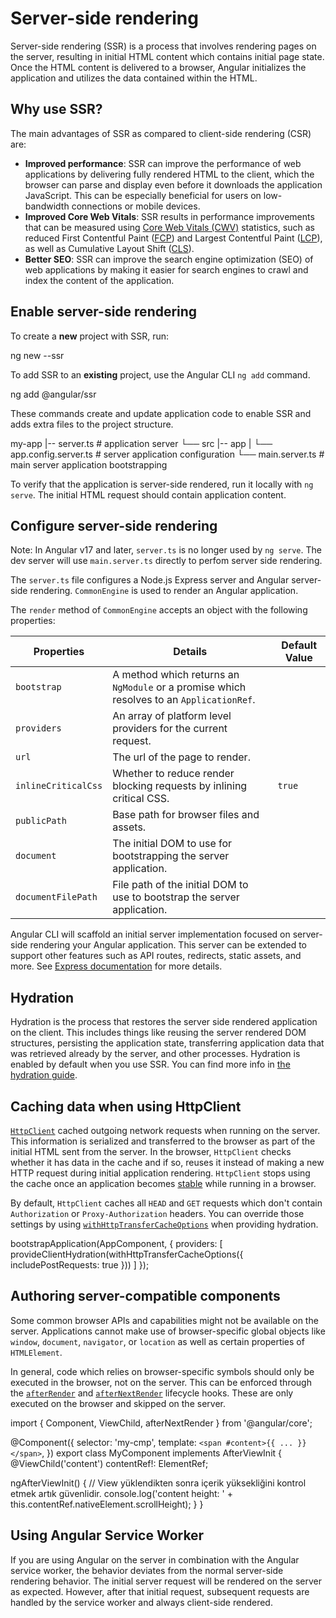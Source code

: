 # Server-side rendering

Server-side rendering (SSR) is a process that involves rendering pages on the server, resulting in initial HTML content which contains initial page state. Once the HTML content is delivered to a browser, Angular initializes the application and utilizes the data contained within the HTML.

## Why use SSR?

The main advantages of SSR as compared to client-side rendering (CSR) are:

- **Improved performance**: SSR can improve the performance of web applications by delivering fully rendered HTML to the client, which the browser can parse and display even before it downloads the application JavaScript. This can be especially beneficial for users on low-bandwidth connections or mobile devices.
- **Improved Core Web Vitals**: SSR results in performance improvements that can be measured using [Core Web Vitals (CWV)](https://web.dev/learn-core-web-vitals/) statistics, such as reduced First Contentful Paint ([FCP](https://developer.chrome.com/en/docs/lighthouse/performance/first-contentful-paint/)) and Largest Contentful Paint ([LCP](https://web.dev/lcp/)), as well as Cumulative Layout Shift ([CLS](https://web.dev/cls/)).
- **Better SEO**: SSR can improve the search engine optimization (SEO) of web applications by making it easier for search engines to crawl and index the content of the application.

## Enable server-side rendering

To create a **new** project with SSR, run:

<docs-code language="shell">

ng new --ssr

</docs-code>

To add SSR to an **existing** project, use the Angular CLI `ng add` command.

<docs-code language="shell">

ng add @angular/ssr

</docs-code>

These commands create and update application code to enable SSR and adds extra files to the project structure.

<docs-code language="text">

my-app
|-- server.ts                       # application server
└── src
    |-- app
    |   └── app.config.server.ts    # server application configuration
    └── main.server.ts              # main server application bootstrapping

</docs-code>

To verify that the application is server-side rendered, run it locally with `ng serve`. The initial HTML request should contain application content.

## Configure server-side rendering

Note: In Angular v17 and later, `server.ts` is no longer used by `ng serve`. The dev server will use `main.server.ts` directly to perfom server side rendering.

The `server.ts` file configures a Node.js Express server and Angular server-side rendering. `CommonEngine` is used to render an Angular application.

<docs-code path="adev/src/content/examples/ssr/server.ts" visibleLines="[31,45]"></docs-code>

The `render` method of `CommonEngine` accepts an object with the following properties:

| Properties          | Details                                                                                  | Default Value |
| ------------------- | ---------------------------------------------------------------------------------------- | ------------- |
| `bootstrap`         | A method which returns an `NgModule` or a promise which resolves to an `ApplicationRef`. |               |
| `providers`         | An array of platform level providers for the current request.                            |               |
| `url`               | The url of the page to render.                                                           |               |
| `inlineCriticalCss` | Whether to reduce render blocking requests by inlining critical CSS.                     | `true`        |
| `publicPath`        | Base path for browser files and assets.                                                  |               |
| `document`          | The initial DOM to use for bootstrapping the server application.                         |               |
| `documentFilePath`  | File path of the initial DOM to use to bootstrap the server application.                 |               |

Angular CLI will scaffold an initial server implementation focused on server-side rendering your Angular application. This server can be extended to support other features such as API routes, redirects, static assets, and more. See [Express documentation](https://expressjs.com/) for more details.

## Hydration

Hydration is the process that restores the server side rendered application on the client. This includes things like reusing the server rendered DOM structures, persisting the application state, transferring application data that was retrieved already by the server, and other processes. Hydration is enabled by default when you use SSR. You can find more info in [the hydration guide](guide/hydration).

## Caching data when using HttpClient

[`HttpClient`](api/common/http/HttpClient) cached outgoing network requests when running on the server. This information is serialized and transferred to the browser as part of the initial HTML sent from the server. In the browser, `HttpClient` checks whether it has data in the cache and if so, reuses it instead of making a new HTTP request during initial application rendering. `HttpClient` stops using the cache once an application becomes [stable](api/core/ApplicationRef#isStable) while running in a browser.

By default, `HttpClient` caches all `HEAD` and `GET` requests which don't contain `Authorization` or `Proxy-Authorization` headers. You can override those settings by using [`withHttpTransferCacheOptions`](api/platform-browser/withHttpTransferCacheOptions) when providing hydration.

<docs-code language="typescript">

bootstrapApplication(AppComponent, {
  providers: [
    provideClientHydration(withHttpTransferCacheOptions({
      includePostRequests: true
    }))
  ]
});

</docs-code>

## Authoring server-compatible components

Some common browser APIs and capabilities might not be available on the server. Applications cannot make use of browser-specific global objects like `window`, `document`, `navigator`, or `location` as well as certain properties of `HTMLElement`.

In general, code which relies on browser-specific symbols should only be executed in the browser, not on the server. This can be enforced through the [`afterRender`](api/core/afterRender) and [`afterNextRender`](api/core/afterNextRender) lifecycle hooks. These are only executed on the browser and skipped on the server.

<docs-code language="typescript">

import { Component, ViewChild, afterNextRender } from '@angular/core';

@Component({
  selector: 'my-cmp',
  template: `<span #content>{{ ... }}</span>`,
})
export class MyComponent implements AfterViewInit {
  @ViewChild('content') contentRef!: ElementRef;

  ngAfterViewInit() {
    // View yüklendikten sonra içerik yüksekliğini kontrol etmek artık güvenlidir.
    console.log('content height: ' + this.contentRef.nativeElement.scrollHeight);
  }
}

</docs-code>

## Using Angular Service Worker

If you are using Angular on the server in combination with the Angular service worker, the behavior deviates from the normal server-side rendering behavior. The initial server request will be rendered on the server as expected. However, after that initial request, subsequent requests are handled by the service worker and always client-side rendered.
